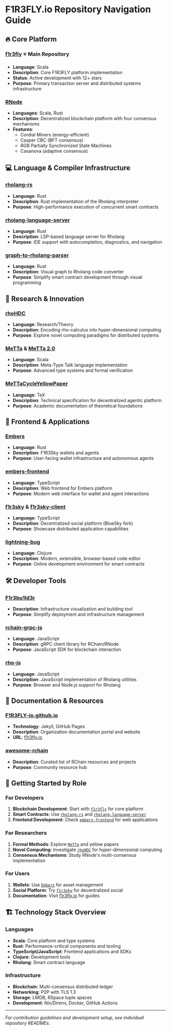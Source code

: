 # F1R3FLY.io Repository Navigation Guide

## 🔥 Core Platform

### **[f1r3fly](https://github.com/F1R3FLY-io/f1r3fly)** ⭐ Main Repository
- **Language**: Scala
- **Description**: Core F1R3FLY platform implementation
- **Status**: Active development with 12+ stars
- **Purpose**: Primary transaction server and distributed systems infrastructure

### **[RNode](https://github.com/F1R3FLY-io/rnode)**
- **Languages**: Scala, Rust
- **Description**: Decentralized blockchain platform with four consensus mechanisms
- **Features**: 
  - Cordial Miners (energy-efficient)
  - Casper CBC (BFT consensus)
  - RGB Partially Synchronized State Machines
  - Casanova (adaptive consensus)

## 💻 Language & Compiler Infrastructure

### **[rholang-rs](https://github.com/F1R3FLY-io/rholang-rs)**
- **Language**: Rust
- **Description**: Rust implementation of the Rholang interpreter
- **Purpose**: High-performance execution of concurrent smart contracts

### **[rholang-language-server](https://github.com/F1R3FLY-io/rholang-language-server)**
- **Language**: Rust  
- **Description**: LSP-based language server for Rholang
- **Purpose**: IDE support with autocompletion, diagnostics, and navigation

### **[graph-to-rholang-parser](https://github.com/F1R3FLY-io/graph-to-rholang-parser)**
- **Language**: Rust
- **Description**: Visual graph to Rholang code converter
- **Purpose**: Simplify smart contract development through visual programming

## 🧠 Research & Innovation

### **[rhoHDC](https://github.com/F1R3FLY-io/rhoHDC)**
- **Language**: Research/Theory
- **Description**: Encoding rho-calculus into hyper-dimensional computing
- **Purpose**: Explore novel computing paradigms for distributed systems

### **[MeTTa](https://github.com/F1R3FLY-io/MeTTa)** & **[MeTTa 2.0](https://github.com/F1R3FLY-io/MeTTa)**
- **Language**: Scala
- **Description**: Meta-Type Talk language implementation
- **Purpose**: Advanced type systems and formal verification

### **[MeTTaCycleYellowPaper](https://github.com/F1R3FLY-io/MeTTaCycleYellowPaper)**
- **Language**: TeX
- **Description**: Technical specification for decentralized agentic platform
- **Purpose**: Academic documentation of theoretical foundations

## 🎨 Frontend & Applications

### **[Embers](https://github.com/F1R3FLY-io/Embers)**
- **Language**: Rust
- **Description**: F1R3Sky wallets and agents
- **Purpose**: User-facing wallet infrastructure and autonomous agents

### **[embers-frontend](https://github.com/F1R3FLY-io/embers-frontend)**
- **Language**: TypeScript
- **Description**: Web frontend for Embers platform
- **Purpose**: Modern web interface for wallet and agent interactions

### **[f1r3sky](https://github.com/F1R3FLY-io/f1r3sky)** & **[f1r3sky-client](https://github.com/F1R3FLY-io/f1r3sky-client)**
- **Language**: TypeScript
- **Description**: Decentralized social platform (BlueSky fork)
- **Purpose**: Showcase distributed application capabilities

### **[lightning-bug](https://github.com/F1R3FLY-io/lightning-bug)**
- **Language**: Clojure
- **Description**: Modern, extensible, browser-based code editor
- **Purpose**: Online development environment for smart contracts

## 🛠 Developer Tools

### **[F1r3bu1ld3r](https://github.com/F1R3FLY-io/F1r3bu1ld3r)**
- **Description**: Infrastructure visualization and building tool
- **Purpose**: Simplify deployment and infrastructure management

### **[rchain-grpc-js](https://github.com/F1R3FLY-io/rchain-grpc-js)**
- **Language**: JavaScript
- **Description**: gRPC client library for RChain/RNode
- **Purpose**: JavaScript SDK for blockchain interaction

### **[rho-js](https://github.com/F1R3FLY-io/rho-js)**
- **Language**: JavaScript
- **Description**: JavaScript implementation of Rholang utilities
- **Purpose**: Browser and Node.js support for Rholang

## 📖 Documentation & Resources

### **[F1R3FLY-io.github.io](https://github.com/F1R3FLY-io/F1R3FLY-io.github.io)**
- **Technology**: Jekyll, GitHub Pages
- **Description**: Organization documentation portal and website
- **URL**: [f1r3fly.io](https://f1r3fly.io)

### **[awesome-rchain](https://github.com/F1R3FLY-io/awesome-rchain)**
- **Description**: Curated list of RChain resources and projects
- **Purpose**: Community resource hub

## 🚦 Getting Started by Role

### For Developers
1. **Blockchain Development**: Start with [`f1r3fly`](https://github.com/F1R3FLY-io/f1r3fly) for core platform
2. **Smart Contracts**: Use [`rholang-rs`](https://github.com/F1R3FLY-io/rholang-rs) and [`rholang-language-server`](https://github.com/F1R3FLY-io/rholang-language-server)
3. **Frontend Development**: Check [`embers-frontend`](https://github.com/F1R3FLY-io/embers-frontend) for web applications

### For Researchers  
1. **Formal Methods**: Explore [`MeTTa`](https://github.com/F1R3FLY-io/MeTTa) and yellow papers
2. **Novel Computing**: Investigate [`rhoHDC`](https://github.com/F1R3FLY-io/rhoHDC) for hyper-dimensional computing
3. **Consensus Mechanisms**: Study RNode's multi-consensus implementation

### For Users
1. **Wallets**: Use [`Embers`](https://github.com/F1R3FLY-io/Embers) for asset management
2. **Social Platform**: Try [`f1r3sky`](https://github.com/F1R3FLY-io/f1r3sky) for decentralized social
3. **Documentation**: Visit [f1r3fly.io](https://f1r3fly.io) for guides

## 🏗 Technology Stack Overview

### Languages
- **Scala**: Core platform and type systems
- **Rust**: Performance-critical components and tooling
- **TypeScript/JavaScript**: Frontend applications and SDKs
- **Clojure**: Development tools
- **Rholang**: Smart contract language

### Infrastructure
- **Blockchain**: Multi-consensus distributed ledger
- **Networking**: P2P with TLS 1.3
- **Storage**: LMDB, RSpace tuple spaces
- **Development**: Nix/Direnv, Docker, GitHub Actions

---

*For contribution guidelines and development setup, see individual repository READMEs.*